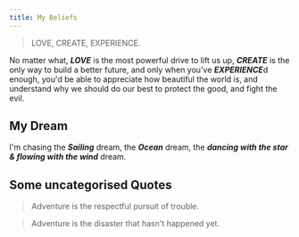 ```yaml
---
title: My Beliefs
---
```


> <Highlight>LOVE, CREATE, EXPERIENCE.</Highlight>

No matter what, ***LOVE*** is the most powerful drive to lift us up, ***CREATE*** is the only way to build a better future, and only when you've ***EXPERIENCE***d enough, you'd be able to appreciate how beautiful the world is, and understand why we should do our best to protect the good, and fight the evil.

## My Dream

I'm chasing the ***Sailing*** dream, the ***Ocean*** dream, the ***dancing with the star & flowing with the wind*** dream.


## Some uncategorised Quotes

> Adventure is the respectful pursuit of trouble.

> Adventure is the disaster that hasn't happened yet.
